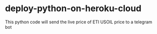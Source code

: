 # deploy-python-on-heroku-cloud
This python code will send the live price of ETI USOIL price to a telegram bot
